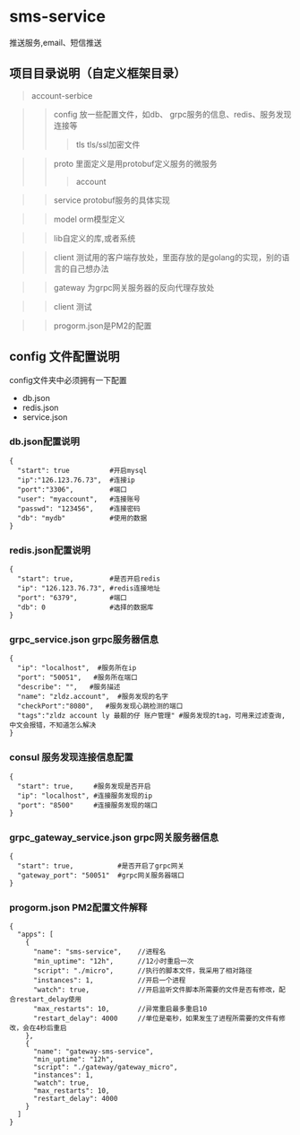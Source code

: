# sms-service
推送服务,email、短信推送

## 项目目录说明（自定义框架目录）

> account-serbice

>>config 放一些配置文件，如db、 grpc服务的信息、redis、服务发现连接等
>>>tls tls/ssl加密文件

>>proto 里面定义是用protobuf定义服务的微服务
>>>account 

>>service  protobuf服务的具体实现

>>model orm模型定义

>>lib自定义的库,或者系统

>> client 测试用的客户端存放处，里面存放的是golang的实现，别的语言的自己想办法

>> gateway 为grpc网关服务器的反向代理存放处

>>client 测试

>>progorm.json是PM2的配置



## config 文件配置说明

config文件夹中必须拥有一下配置
- db.json
- redis.json
- service.json


### db.json配置说明

```
{
  "start": true          #开启mysql
  "ip":"126.123.76.73",  #连接ip
  "port":"3306",         #端口
  "user": "myaccount",   #连接账号
  "passwd": "123456",    #连接密码
  "db": "mydb"           #使用的数据
}

```

### redis.json配置说明

```
{
  "start": true,         #是否开启redis
  "ip": "126.123.76.73", #redis连接地址
  "port": "6379",        #端口
  "db": 0                #选择的数据库
}
```


### grpc_service.json grpc服务器信息
```
{
  "ip": "localhost",  #服务所在ip
  "port": "50051",   #服务所在端口
  "describe": "",   #服务描述
  "name": "zldz.account",  #服务发现的名字
  "checkPort":"8080",   #服务发现心跳检测的端口
  "tags":"zldz account ly 最靓的仔 账户管理" #服务发现的tag，可用来过滤查询,中文会报错，不知道怎么解决
}
```


### consul 服务发现连接信息配置

```
{
  "start": true,     #服务发现是否开启
  "ip": "localhost", #连接服务发现的ip
  "port": "8500"     #连接服务发现的端口
}

```

### grpc_gateway_service.json grpc网关服务器信息
```
{
  "start": true,           #是否开启了grpc网关
  "gateway_port": "50051"  #grpc网关服务器端口
}
```

### progorm.json  PM2配置文件解释
```
{
  "apps": [
    {
      "name": "sms-service",    //进程名
      "min_uptime": "12h",      //12小时重启一次
      "script": "./micro",      //执行的脚本文件，我采用了相对路径
      "instances": 1,           //开启一个进程
      "watch": true,            //开启监听文件脚本所需要的文件是否有修改，配合restart_delay使用
      "max_restarts": 10,       //异常重启最多重启10
      "restart_delay": 4000     //单位是毫秒，如果发生了进程所需要的文件有修改，会在4秒后重启
    },
    {
      "name": "gateway-sms-service",
      "min_uptime": "12h",
      "script": "./gateway/gateway_micro",
      "instances": 1,
      "watch": true,
      "max_restarts": 10,
      "restart_delay": 4000
    }
  ]
}
```